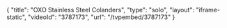 {
    "title": "OXO Stainless Steel Colanders",
    "type": "solo",
    "layout": "iframe-static",
    "videoId": "3787173",
    "url": "\/tvpembed\/3787173"
}